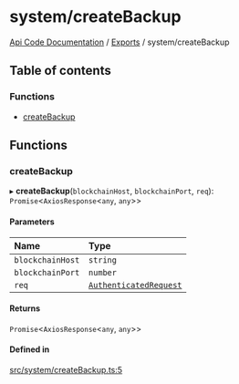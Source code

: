 # system/createBackup
 
[Api Code Documentation](../README.md) / [Exports](../modules.md) / system/createBackup

## Table of contents

### Functions

- [createBackup](system_createBackup.md#createbackup)

## Functions

### createBackup

▸ **createBackup**(`blockchainHost`, `blockchainPort`, `req`): `Promise`\<`AxiosResponse`\<`any`, `any`\>\>

#### Parameters

| Name | Type |
| :------ | :------ |
| `blockchainHost` | `string` |
| `blockchainPort` | `number` |
| `req` | [`AuthenticatedRequest`](../interfaces/httpd_lib.AuthenticatedRequest.md) |

#### Returns

`Promise`\<`AxiosResponse`\<`any`, `any`\>\>

#### Defined in

[src/system/createBackup.ts:5](https://github.com/openkfw/TruBudget/blob/3b9e793/api/src/system/createBackup.ts#L5)
